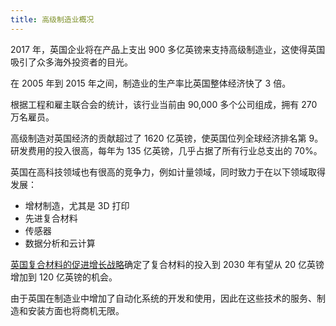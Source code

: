 ```yaml
---
title: 高级制造业概况
---
```


2017 年，英国企业将在产品上支出 900 多亿英镑来支持高级制造业，这使得英国吸引了众多海外投资者的目光。

在 2005 年到 2015 年之间，制造业的生产率比英国整体经济快了 3 倍。

根据工程和雇主联合会的统计，该行业当前由 90,000 多个公司组成，拥有 270 万名雇员。

高级制造对英国经济的贡献超过了 1620 亿英镑，使英国位列全球经济排名第 9。研发费用的投入很高，每年为 135 亿英镑，几乎占据了所有行业总支出的 70%。

英国在高科技领域也有很高的竞争力，例如计量领域，同时致力于在以下领域取得发展：
- 增材制造，尤其是 3D 打印
- 先进复合材料
- 传感器
- 数据分析和云计算

[英国复合材料的促进增长战略](https://compositesuk.co.uk/system/files/documents/Strategy%20final%20version_1.pdf)确定了复合材料的投入到 2030 年有望从 20 亿英镑增加到 120 亿英镑的机会。

由于英国在制造业中增加了自动化系统的开发和使用，因此在这些技术的服务、制造和安装方面也将商机无限。
